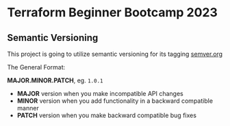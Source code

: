 # Terraform Beginner Bootcamp 2023

##  Semantic Versioning 

This project is going to utilize semantic versioning for its tagging 
[semver.org](https://semver.org/)

The General Format:

 **MAJOR.MINOR.PATCH**, eg. `1.0.1`

-   **MAJOR** version when you make incompatible API changes
-   **MINOR** version when you add functionality in a backward compatible manner
-   **PATCH** version when you make backward compatible bug fixes